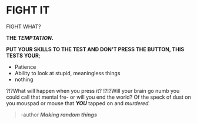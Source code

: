 # FIGHT IT
FIGHT WHAT?

**THE _TEMPTATION_.**

**PUT YOUR SKILLS TO THE TEST AND DON'T PRESS THE BUTTON, THIS TESTS YOUR**;
- Patience
- Ability to look at stupid, meaningless things
- nothing

?!?What will happen when you press it?
!?!?Will your brain go numb you could call that mental fre- or will you end the world? Of the speck of dust on you mouspad or mouse that **_YOU_** tapped on and _murdered._
>-author ***Making random things***

